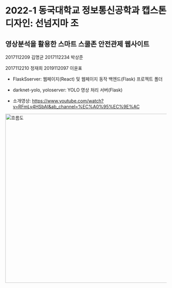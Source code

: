 # 2022-1 동국대학교 정보통신공학과 캡스톤디자인: 선넘지마 조

## 영상분석을 활용한 스마트 스쿨존 안전관제 웹사이트


2017112209 김명균 
2017112234 박상준 

2017112210 정재희
2019112097 이윤표



- FlaskSserver: 웹페이지(React) 및 웹페이지 동작 백엔드(Flask) 프로젝트 폴더

- darknet-yolo, yoloserver: YOLO 영상 처리 서버(Flask)

- 소개영상: https://www.youtube.com/watch?v=RFmLy4HSbAI&ab_channel=%EC%A0%95%EC%9E%AC

<img width="527" alt="흐름도" src="https://user-images.githubusercontent.com/71625012/180143607-ea0ab6a0-547c-4759-a377-b456b23ef1c3.PNG">
